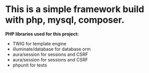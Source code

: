 <h1>This is a simple framework build with php, mysql, composer.</h1>

<p><b>PHP libraries used for this project:</b></p>
<ul>
	<li>TWIG for template engine</li>
	<li>illuminate/database for database orm</li>
	<li>aura/session for sessions and CSRF</li>
	<li>aura/session for sessions and CSRF</li>
	<li>phpunit for tests</li>
</ul>
